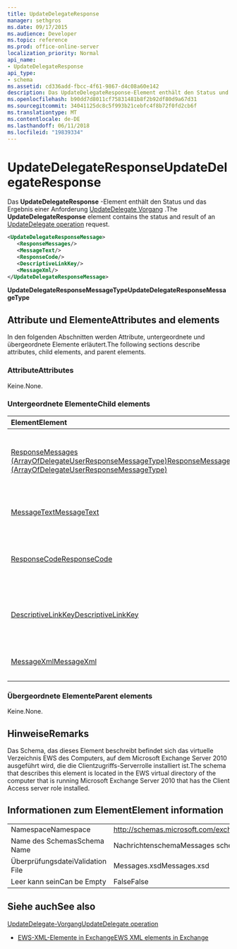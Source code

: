 ```yaml
---
title: UpdateDelegateResponse
manager: sethgros
ms.date: 09/17/2015
ms.audience: Developer
ms.topic: reference
ms.prod: office-online-server
localization_priority: Normal
api_name:
- UpdateDelegateResponse
api_type:
- schema
ms.assetid: cd336add-fbcc-4f61-9867-d4c08a60e142
description: Das UpdateDelegateResponse-Element enthält den Status und das Ergebnis einer UpdateDelegate Vorgang Anforderung.
ms.openlocfilehash: b90dd7d8011cf75831481b8f2b92df80d9a67d31
ms.sourcegitcommit: 34041125dc8c5f993b21cebfc4f8b72f0fd2cb6f
ms.translationtype: MT
ms.contentlocale: de-DE
ms.lasthandoff: 06/11/2018
ms.locfileid: "19839334"
---
```

# <a name="updatedelegateresponse"></a><span data-ttu-id="8544f-103">UpdateDelegateResponse</span><span class="sxs-lookup"><span data-stu-id="8544f-103">UpdateDelegateResponse</span></span>

<span data-ttu-id="8544f-104">Das **UpdateDelegateResponse** -Element enthält den Status und das Ergebnis einer Anforderung [UpdateDelegate Vorgang](updatedelegate-operation.md) .</span><span class="sxs-lookup"><span data-stu-id="8544f-104">The **UpdateDelegateResponse** element contains the status and result of an [UpdateDelegate operation](updatedelegate-operation.md) request.</span></span> 
  
```xml
<UpdateDelegateResponseMessage>
   <ResponseMessages/>
   <MessageText/>
   <ResponseCode/>
   <DescriptiveLinkKey/>
   <MessageXml/>
</UpdateDelegateResponseMessage>
```

 <span data-ttu-id="8544f-105">**UpdateDelegateResponseMessageType**</span><span class="sxs-lookup"><span data-stu-id="8544f-105">**UpdateDelegateResponseMessageType**</span></span>
## <a name="attributes-and-elements"></a><span data-ttu-id="8544f-106">Attribute und Elemente</span><span class="sxs-lookup"><span data-stu-id="8544f-106">Attributes and elements</span></span>

<span data-ttu-id="8544f-107">In den folgenden Abschnitten werden Attribute, untergeordnete und übergeordnete Elemente erläutert.</span><span class="sxs-lookup"><span data-stu-id="8544f-107">The following sections describe attributes, child elements, and parent elements.</span></span>
  
### <a name="attributes"></a><span data-ttu-id="8544f-108">Attribute</span><span class="sxs-lookup"><span data-stu-id="8544f-108">Attributes</span></span>

<span data-ttu-id="8544f-109">Keine.</span><span class="sxs-lookup"><span data-stu-id="8544f-109">None.</span></span>
  
### <a name="child-elements"></a><span data-ttu-id="8544f-110">Untergeordnete Elemente</span><span class="sxs-lookup"><span data-stu-id="8544f-110">Child elements</span></span>

|<span data-ttu-id="8544f-111">**Element**</span><span class="sxs-lookup"><span data-stu-id="8544f-111">**Element**</span></span>|<span data-ttu-id="8544f-112">**Beschreibung**</span><span class="sxs-lookup"><span data-stu-id="8544f-112">**Description**</span></span>|
|:-----|:-----|
|[<span data-ttu-id="8544f-113">ResponseMessages (ArrayOfDelegateUserResponseMessageType)</span><span class="sxs-lookup"><span data-stu-id="8544f-113">ResponseMessages (ArrayOfDelegateUserResponseMessageType)</span></span>](responsemessages-arrayofdelegateuserresponsemessagetype.md) <br/> |<span data-ttu-id="8544f-114">Enthält die Antwortnachrichten für eine Exchange-Webdienste-Delegaten Management-Anforderung.</span><span class="sxs-lookup"><span data-stu-id="8544f-114">Contains the response messages for an Exchange Web Services delegate management request.</span></span>  <br/> |
|[<span data-ttu-id="8544f-115">MessageText</span><span class="sxs-lookup"><span data-stu-id="8544f-115">MessageText</span></span>](messagetext.md) <br/> |<span data-ttu-id="8544f-116">Enthält einen beschreibenden Text für den Status der Antwort.</span><span class="sxs-lookup"><span data-stu-id="8544f-116">Provides a text description of the status of the response.</span></span>  <br/> |
|[<span data-ttu-id="8544f-117">ResponseCode</span><span class="sxs-lookup"><span data-stu-id="8544f-117">ResponseCode</span></span>](responsecode.md) <br/> |<span data-ttu-id="8544f-118">Enthält einen Fehlercode, der den jeweiligen Fehler identifiziert, bei dem die Anforderung auftrat.</span><span class="sxs-lookup"><span data-stu-id="8544f-118">Provides an error code that identifies the specific error that the request encountered.</span></span>  <br/> |
|[<span data-ttu-id="8544f-119">DescriptiveLinkKey</span><span class="sxs-lookup"><span data-stu-id="8544f-119">DescriptiveLinkKey</span></span>](descriptivelinkkey.md) <br/> |<span data-ttu-id="8544f-120">Derzeit nicht verwendet und ist für die zukünftige Verwendung reserviert.</span><span class="sxs-lookup"><span data-stu-id="8544f-120">Currently unused and is reserved for future use.</span></span> <span data-ttu-id="8544f-121">Es enthält einen Wert von 0.</span><span class="sxs-lookup"><span data-stu-id="8544f-121">It contains a value of 0.</span></span>  <br/> |
|[<span data-ttu-id="8544f-122">MessageXml</span><span class="sxs-lookup"><span data-stu-id="8544f-122">MessageXml</span></span>](messagexml.md) <br/> |<span data-ttu-id="8544f-123">Bietet zusätzliche Fehlerantwortinformationen.</span><span class="sxs-lookup"><span data-stu-id="8544f-123">Provides additional error response information.</span></span>  <br/> |
   
### <a name="parent-elements"></a><span data-ttu-id="8544f-124">Übergeordnete Elemente</span><span class="sxs-lookup"><span data-stu-id="8544f-124">Parent elements</span></span>

<span data-ttu-id="8544f-125">Keine.</span><span class="sxs-lookup"><span data-stu-id="8544f-125">None.</span></span>
  
## <a name="remarks"></a><span data-ttu-id="8544f-126">Hinweise</span><span class="sxs-lookup"><span data-stu-id="8544f-126">Remarks</span></span>

<span data-ttu-id="8544f-127">Das Schema, das dieses Element beschreibt befindet sich das virtuelle Verzeichnis EWS des Computers, auf dem Microsoft Exchange Server 2010 ausgeführt wird, die die Clientzugriffs-Serverrolle installiert ist.</span><span class="sxs-lookup"><span data-stu-id="8544f-127">The schema that describes this element is located in the EWS virtual directory of the computer that is running Microsoft Exchange Server 2010 that has the Client Access server role installed.</span></span>
  
## <a name="element-information"></a><span data-ttu-id="8544f-128">Informationen zum Element</span><span class="sxs-lookup"><span data-stu-id="8544f-128">Element information</span></span>

|||
|:-----|:-----|
|<span data-ttu-id="8544f-129">Namespace</span><span class="sxs-lookup"><span data-stu-id="8544f-129">Namespace</span></span>  <br/> |http://schemas.microsoft.com/exchange/services/2006/messages  <br/> |
|<span data-ttu-id="8544f-130">Name des Schemas</span><span class="sxs-lookup"><span data-stu-id="8544f-130">Schema Name</span></span>  <br/> |<span data-ttu-id="8544f-131">Nachrichtenschema</span><span class="sxs-lookup"><span data-stu-id="8544f-131">Messages schema</span></span>  <br/> |
|<span data-ttu-id="8544f-132">Überprüfungsdatei</span><span class="sxs-lookup"><span data-stu-id="8544f-132">Validation File</span></span>  <br/> |<span data-ttu-id="8544f-133">Messages.xsd</span><span class="sxs-lookup"><span data-stu-id="8544f-133">Messages.xsd</span></span>  <br/> |
|<span data-ttu-id="8544f-134">Leer kann sein</span><span class="sxs-lookup"><span data-stu-id="8544f-134">Can be Empty</span></span>  <br/> |<span data-ttu-id="8544f-135">False</span><span class="sxs-lookup"><span data-stu-id="8544f-135">False</span></span>  <br/> |
   
## <a name="see-also"></a><span data-ttu-id="8544f-136">Siehe auch</span><span class="sxs-lookup"><span data-stu-id="8544f-136">See also</span></span>



[<span data-ttu-id="8544f-137">UpdateDelegate-Vorgang</span><span class="sxs-lookup"><span data-stu-id="8544f-137">UpdateDelegate operation</span></span>](updatedelegate-operation.md)


- [<span data-ttu-id="8544f-138">EWS-XML-Elemente in Exchange</span><span class="sxs-lookup"><span data-stu-id="8544f-138">EWS XML elements in Exchange</span></span>](ews-xml-elements-in-exchange.md)

